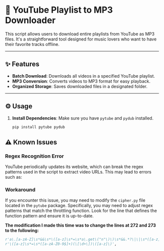 # 🎵 YouTube Playlist to MP3 Downloader

This script allows users to download entire playlists from YouTube as MP3 files. It's a straightforward tool designed for music lovers who want to have their favorite tracks offline.

---

## ✨ Features

- **Batch Download**: Downloads all videos in a specified YouTube playlist.
- **MP3 Conversion**: Converts videos to MP3 format for easy playback.
- **Organized Storage**: Saves downloaded files in a designated folder.

---

## ⚙️ Usage

1. **Install Dependencies**: Make sure you have `pytube` and `pydub` installed.
   ```bash
   pip install pytube pydub
   
## ⚠️ Known Issues

### Regex Recognition Error

YouTube periodically updates its website, which can break the regex patterns used in the script to extract video URLs. This may lead to errors such as:


### Workaround

If you encounter this issue, you may need to modify the `cipher.py` file located in the `pytube` package. Specifically, you may need to adjust regex patterns that match the throttling function. Look for the line that defines the function pattern and ensure it is up-to-date.

**The modification I made this time was to change the lines at 272 and 273 to the following:**
```python
r'a\.[a-zA-Z]\s*&&\s*\([a-z]\s*=\s*a\.get\("n"\)\)\s*&&.*?\|\|\s*([a-z]+)',
r'\([a-z]\s*=\s*([a-zA-Z0-9$]+)(\[\d+\])\([a-z]\)',
